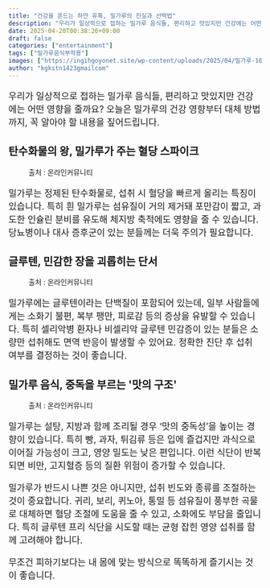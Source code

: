 ```yaml
---
title: "건강을 흔드는 하얀 유혹, 밀가루의 진실과 선택법"
description: "우리가 일상적으로 접하는 밀가루 음식들, 편리하고 맛있지만 건강에는 어떤 영향을 줄까요? 오늘은 밀가루의 건강 영향부터 대체 방법까지, 꼭 알아야 할 내용을 짚어드립니다."
date: 2025-04-20T00:38:26+09:00
draft: false
categories: ["entertainment"]
tags: ["밀가루음식부작용"]
images: ["https://ingihgoyonet.site/wp-content/uploads/2025/04/밀가루-1024x693.jpg", "https://ingihgoyonet.site/wp-content/uploads/2025/04/빵-1024x683.jpg", "https://ingihgoyonet.site/wp-content/uploads/2025/04/밀가루음식-1024x683.png"]
author: "kgkstn1423gmailcom"
---
```


<p style="font-size:18px">우리가 일상적으로 접하는 밀가루 음식들, 편리하고 맛있지만 건강에는 어떤 영향을 줄까요? 오늘은 밀가루의 건강 영향부터 대체 방법까지, 꼭 알아야 할 내용을 짚어드립니다.</p> <h2 >탄수화물의 왕, 밀가루가 주는 혈당 스파이크</h2> <figure ><img src="https://ingihgoyonet.site/wp-content/uploads/2025/04/밀가루-1024x693.jpg" alt="" style="aspect-ratio:16/9;object-fit:cover"/><figcaption >출처 : 온라인커뮤니티</figcaption></figure> <p style="font-size:18px">밀가루는 정제된 탄수화물로, 섭취 시 혈당을 빠르게 올리는 특징이 있습니다. 특히 흰 밀가루는 섬유질이 거의 제거돼 포만감이 짧고, 과도한 인슐린 분비를 유도해 체지방 축적에도 영향을 줄 수 있습니다. 당뇨병이나 대사 증후군이 있는 분들께는 더욱 주의가 필요합니다.</p> <h2 >글루텐, 민감한 장을 괴롭히는 단서</h2> <figure ><img src="https://ingihgoyonet.site/wp-content/uploads/2025/04/빵-1024x683.jpg" alt="" style="aspect-ratio:16/9;object-fit:cover"/><figcaption >출처 : 온라인커뮤니티</figcaption></figure> <p style="font-size:18px">밀가루에는 글루텐이라는 단백질이 포함되어 있는데, 일부 사람들에게는 소화기 불편, 복부 팽만, 피로감 등의 증상을 유발할 수 있습니다. 특히 셀리악병 환자나 비셀리악 글루텐 민감증이 있는 분들은 소량만 섭취해도 면역 반응이 발생할 수 있어요. 정확한 진단 후 섭취 여부를 결정하는 것이 좋습니다.</p> <h2 >밀가루 음식, 중독을 부르는 '맛의 구조'</h2> <figure ><img src="https://ingihgoyonet.site/wp-content/uploads/2025/04/밀가루음식-1024x683.png" alt="" style="aspect-ratio:16/9;object-fit:cover"/><figcaption >출처 : 온라인커뮤니티</figcaption></figure> <p style="font-size:18px">밀가루는 설탕, 지방과 함께 조리될 경우 ‘맛의 중독성’을 높이는 경향이 있습니다. 특히 빵, 과자, 튀김류 등은 입에 즐겁지만 과식으로 이어질 가능성이 크고, 영양 밀도는 낮은 편입니다. 이런 식단이 반복되면 비만, 고지혈증 등의 질환 위험이 증가할 수 있습니다.</p> <p style="font-size:18px">밀가루가 반드시 나쁜 것은 아니지만, 섭취 빈도와 종류를 조절하는 것이 중요합니다. 귀리, 보리, 퀴노아, 통밀 등 섬유질이 풍부한 곡물로 대체하면 혈당 조절에 도움을 줄 수 있고, 소화에도 부담을 줄입니다. 특히 글루텐 프리 식단을 시도할 때는 균형 잡힌 영양 섭취를 함께 고려해야 합니다.</p> <p style="font-size:18px">무조건 피하기보다는 내 몸에 맞는 방식으로 똑똑하게 즐기시는 것이 좋습니다.</p>
